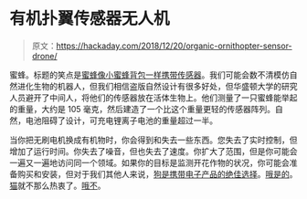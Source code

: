 # 有机扑翼传感器无人机

> 原文：<https://hackaday.com/2018/12/20/organic-ornithopter-sensor-drone/>

蜜蜂。标题的笑点是[蜜蜂像小蜜蜂背包一样携带传感器](https://spectrum.ieee.org/tech-talk/semiconductors/devices/bee-drones)。我们可能会数不清模仿自然进化生物的机器人，但我们相信盗版自然设计有很多好处，但华盛顿大学的研究人员避开了中间人，将他们的传感器放在活体生物上。他们测量了一只蜜蜂能举起的重量，大约是 105 毫克，然后建造了一个比这个重量更轻的传感器阵列。自然，电池阻碍了设计，可充电锂离子电池的重量超过一半。

当你把无刷电机换成有机物时，你会得到和失去一些东西。您失去了实时控制，但增加了运行时间。你失去了噪音，但也失去了速度。你扩大了范围，但是你可能会一遍又一遍地访问同一个领域。如果你的目标是监测开花作物的状况，你可能会准备购买和安装，但对于我们其他人来说，[狗是携带电子产品的绝佳选择](https://hackaday.com/2017/10/07/dog-pov-canine-speed-indicator/)。[哦是的](https://hackaday.com/2014/06/07/track-your-dog-with-this-diy-gps-harness/)。[猫](https://hackaday.com/2017/02/13/cheetahbeam-more-proof-that-cats-are-your-overlord/)就不那么热衷了。[哦不](https://hackaday.com/2014/07/10/pi-powered-anti-cat-trap-soaks-felines-and-other-animals/)。